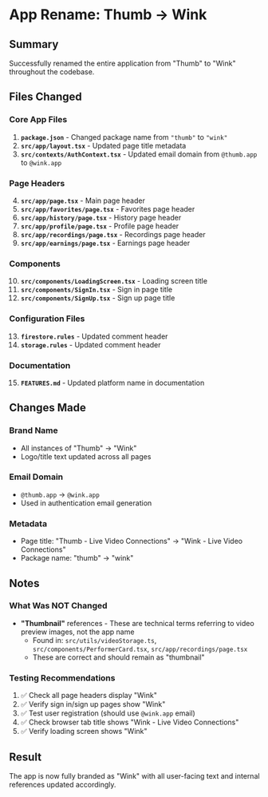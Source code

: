 # App Rename: Thumb → Wink

## Summary
Successfully renamed the entire application from "Thumb" to "Wink" throughout the codebase.

## Files Changed

### Core App Files
1. **`package.json`** - Changed package name from `"thumb"` to `"wink"`
2. **`src/app/layout.tsx`** - Updated page title metadata
3. **`src/contexts/AuthContext.tsx`** - Updated email domain from `@thumb.app` to `@wink.app`

### Page Headers
4. **`src/app/page.tsx`** - Main page header
5. **`src/app/favorites/page.tsx`** - Favorites page header
6. **`src/app/history/page.tsx`** - History page header
7. **`src/app/profile/page.tsx`** - Profile page header
8. **`src/app/recordings/page.tsx`** - Recordings page header
9. **`src/app/earnings/page.tsx`** - Earnings page header

### Components
10. **`src/components/LoadingScreen.tsx`** - Loading screen title
11. **`src/components/SignIn.tsx`** - Sign in page title
12. **`src/components/SignUp.tsx`** - Sign up page title

### Configuration Files
13. **`firestore.rules`** - Updated comment header
14. **`storage.rules`** - Updated comment header

### Documentation
15. **`FEATURES.md`** - Updated platform name in documentation

## Changes Made

### Brand Name
- All instances of "Thumb" → "Wink"
- Logo/title text updated across all pages

### Email Domain
- `@thumb.app` → `@wink.app`
- Used in authentication email generation

### Metadata
- Page title: "Thumb - Live Video Connections" → "Wink - Live Video Connections"
- Package name: "thumb" → "wink"

## Notes

### What Was NOT Changed
- **"Thumbnail"** references - These are technical terms referring to video preview images, not the app name
  - Found in: `src/utils/videoStorage.ts`, `src/components/PerformerCard.tsx`, `src/app/recordings/page.tsx`
  - These are correct and should remain as "thumbnail"

### Testing Recommendations
1. ✅ Check all page headers display "Wink"
2. ✅ Verify sign in/sign up pages show "Wink"
3. ✅ Test user registration (should use `@wink.app` email)
4. ✅ Check browser tab title shows "Wink - Live Video Connections"
5. ✅ Verify loading screen shows "Wink"

## Result
The app is now fully branded as "Wink" with all user-facing text and internal references updated accordingly.

